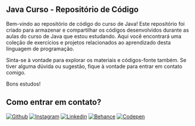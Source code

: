 ## Java Curso - Repositório de Código

Bem-vindo ao repositório de código do curso de Java! Este repositório foi criado para armazenar e compartilhar os códigos desenvolvidos durante as aulas do curso de Java que estou estudando. Aqui você encontrará uma coleção de exercícios e projetos relacionados ao aprendizado desta linguagem de programação.

Sinta-se à vontade para explorar os materiais e códigos-fonte também. Se tiver alguma dúvida ou sugestão, fique à vontade para entrar em contato comigo.

Bons estudos!

## Como entrar em contato?
[ ![Github](https://img.shields.io/badge/Github-100000?style=for-the-badge&logo=github&logoColor=white)](https://github.com/newberg85) [ ![Instagram](https://img.shields.io/badge/Instagram-f1007d?style=for-the-badge&logo=instagram&logoColor=white)](https://www.instagram.com/new.berg85/) [ ![Linkedin](https://img.shields.io/badge/Linkedin-0a66c2?style=for-the-badge&logo=linkedin&logoColor=white)](https://www.linkedin.com/in/wandemberg-de-meneses-viana-526019261/) [ ![Behance](https://img.shields.io/badge/Behance-0057ff?style=for-the-badge&logo=behance&logoColor=white)](https://www.behance.net/bergviana) [ ![Codepen](https://img.shields.io/badge/Codepen-white?style=for-the-badge&logo=codepen&logoColor=black)](https://codepen.io/newberg85)